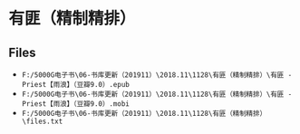 # 有匪（精制精排）

## Files

- `F:/5000G电子书\06-书库更新（201911）\2018.11\1128\有匪（精制精排）\有匪 - Priest【雨浪】（豆瓣9.0）.epub`
- `F:/5000G电子书\06-书库更新（201911）\2018.11\1128\有匪（精制精排）\有匪 - Priest【雨浪】（豆瓣9.0）.mobi`
- `F:/5000G电子书\06-书库更新（201911）\2018.11\1128\有匪（精制精排）\files.txt`
